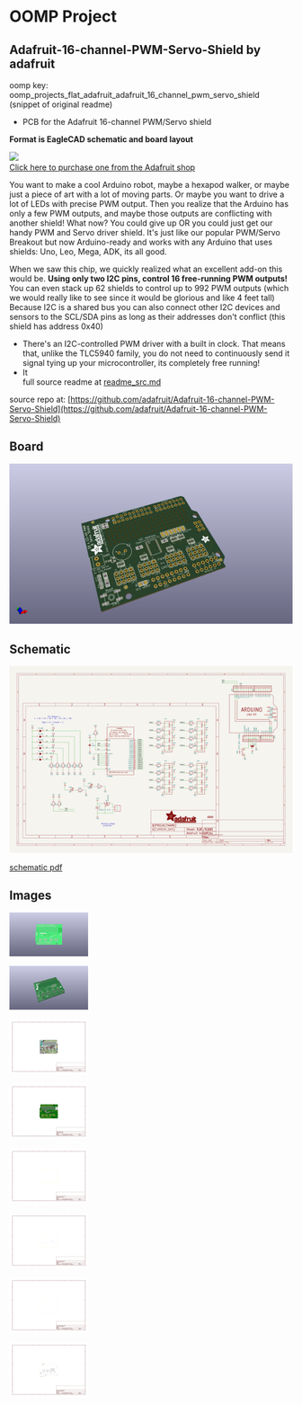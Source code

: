 # OOMP Project  
## Adafruit-16-channel-PWM-Servo-Shield  by adafruit  
  
oomp key: oomp_projects_flat_adafruit_adafruit_16_channel_pwm_servo_shield  
(snippet of original readme)  
  
- PCB for the Adafruit 16-channel PWM/Servo shield  
  
__Format is EagleCAD schematic and board layout__  
  
<a href="http://www.adafruit.com/products/1411"><img src="assets/image.jpg?raw=true" width="500px"><br/>Click here to purchase one from the Adafruit shop</a>  
  
You want to make a cool Arduino robot, maybe a hexapod walker, or maybe just a piece of art with a lot of moving parts. Or maybe you want to drive a lot of LEDs with precise PWM output. Then you realize that the Arduino has only a few PWM outputs, and maybe those outputs are conflicting with another shield! What now? You could give up OR you could just get our handy PWM and Servo driver shield. It's just like our popular PWM/Servo Breakout but now Arduino-ready and works with any Arduino that uses shields: Uno, Leo, Mega, ADK, its all good.  
  
When we saw this chip, we quickly realized what an excellent add-on this would be. __Using only two I2C pins, control 16 free-running PWM outputs!__ You can even stack up 62 shields to control up to 992 PWM outputs (which we would really like to see since it would be glorious and like 4 feet tall) Because I2C is a shared bus you can also connect other I2C devices and sensors to the SCL/SDA pins as long as their addresses don't conflict (this shield has address 0x40)  
  
- There's an I2C-controlled PWM driver with a built in clock. That means that, unlike the TLC5940 family, you do not need to continuously send it signal tying up your microcontroller, its completely free running!  
- It   
  full source readme at [readme_src.md](readme_src.md)  
  
source repo at: [https://github.com/adafruit/Adafruit-16-channel-PWM-Servo-Shield](https://github.com/adafruit/Adafruit-16-channel-PWM-Servo-Shield)  
## Board  
  
[![working_3d.png](working_3d_600.png)](working_3d.png)  
## Schematic  
  
[![working_schematic.png](working_schematic_600.png)](working_schematic.png)  
  
[schematic pdf](working_schematic.pdf)  
## Images  
  
[![working_3D_bottom.png](working_3D_bottom_140.png)](working_3D_bottom.png)  
  
[![working_3D_top.png](working_3D_top_140.png)](working_3D_top.png)  
  
[![working_assembly_page_01.png](working_assembly_page_01_140.png)](working_assembly_page_01.png)  
  
[![working_assembly_page_02.png](working_assembly_page_02_140.png)](working_assembly_page_02.png)  
  
[![working_assembly_page_03.png](working_assembly_page_03_140.png)](working_assembly_page_03.png)  
  
[![working_assembly_page_04.png](working_assembly_page_04_140.png)](working_assembly_page_04.png)  
  
[![working_assembly_page_05.png](working_assembly_page_05_140.png)](working_assembly_page_05.png)  
  
[![working_assembly_page_06.png](working_assembly_page_06_140.png)](working_assembly_page_06.png)  
